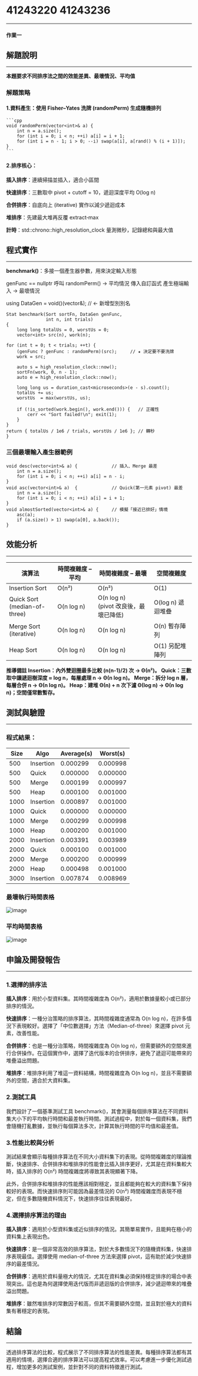 # 41243220 41243236
***
#### 作業一
## 解題說明
***
**本題要求不同排序法之間的效能差異、最壞情況、平均值**

### 解題策略
#### 1.**資料產生：使用 Fisher–Yates 洗牌 (randomPerm) 生成隨機排列**
    ```cpp
    void randomPerm(vector<int>& a) {
        int n = a.size();
        for (int i = 0; i < n; ++i) a[i] = i + 1;
        for (int i = n - 1; i > 0; --i) swap(a[i], a[rand() % (i + 1)]);
    }
    ```
#### 2.**排序核心：**

**插入排序**：連續掃描並插入，適合小區間

**快速排序**：三數取中 pivot + cutoff = 10，遞迴深度平均 O(log n)

**合併排序**：自底向上 (iterative) 實作以減少遞迴成本

**堆排序**：先建最大堆再反覆 extract‑max

**計時**：std::chrono::high_resolution_clock 量測微秒，記錄總和與最大值

## 程式實作
***
**benchmark()**：多接一個產生器參數，用來決定輸入形態

genFunc == nullptr   呼叫 randomPerm() → 平均情況
傳入自訂函式         產生極端輸入       → 最壞情況

using DataGen = void()(vector<int>&);   // ← 新增型別別名

    Stat benchmark(Sort sortFn, DataGen genFunc,
                   int n, int trials)
    {
        long long totalUs = 0, worstUs = 0;
        vector<int> src(n), work(n);

    for (int t = 0; t < trials; ++t) {
        (genFunc ? genFunc : randomPerm)(src);     // ★ 決定要不要洗牌
        work = src;

        auto s = high_resolution_clock::now();
        sortFn(work, 0, n - 1);
        auto e = high_resolution_clock::now();

        long long us = duration_cast<microseconds>(e - s).count();
        totalUs += us;
        worstUs  = max(worstUs, us);

        if (!is_sorted(work.begin(), work.end())) {   // 正確性
            cerr << "Sort failed!\n"; exit(1);
        }
    }
    return { totalUs / 1e6 / trials, worstUs / 1e6 }; // 轉秒
    }

### 三個最壞輸入產生器範例
    void desc(vector<int>& a) {             // 插入、Merge 最差
        int n = a.size();
        for (int i = 0; i < n; ++i) a[i] = n - i;
    }
    void asc(vector<int>& a)  {             // Quick(第一元素 pivot) 最差
        int n = a.size();
        for (int i = 0; i < n; ++i) a[i] = i + 1;
    }
    void almostSorted(vector<int>& a) {     // 模擬「接近已排好」情境
        asc(a);
        if (a.size() > 1) swap(a[0], a.back());
    }
## 效能分析
***
| 演算法 | 時間複雜度 – 平均 | 時間複雜度 – 最壞 | 空間複雜度 |
|--------|------------------|-------------------|-----------|
| Insertion Sort | O(n²) | O(n²) | O(1) |
| Quick Sort<br>(median-of-three) | O(n log n) | O(n log n) <br>(pivot 改良後，最壞已降低) | O(log n) 遞迴堆疊 |
| Merge Sort<br>(iterative) | O(n log n) | O(n log n) | O(n) 暫存陣列 |
| Heap Sort | O(n log n) | O(n log n) | O(1) 另配堆陣列 |

**推導備註
Insertion：內外雙迴圈最多比較 \(n(n-1)/2\) 次 → Θ(n²)。
Quick：三數取中讓遞迴樹深度 ≈ log n，每層處理 n → Θ(n log n)。
Merge：拆分 log n 層，每層合併 n → Θ(n log n)。
Heap：建堆 Θ(n) + n 次下濾 Θ(log n) → Θ(n log n)；空間僅常數暫存。**
## 測試與驗證
***
### 程式結果：
| Size  | Algo      | Average(s) | Worst(s) |
|-------|-----------|------------|----------|
| 500   | Insertion | 0.000299   | 0.000998 |
| 500   | Quick     | 0.000000   | 0.000000 |
| 500   | Merge     | 0.000199   | 0.000997 |
| 500   | Heap      | 0.000100   | 0.001000 |
| 1000  | Insertion | 0.000897   | 0.001000 |
| 1000  | Quick     | 0.000000   | 0.000000 |
| 1000  | Merge     | 0.000299   | 0.000998 |
| 1000  | Heap      | 0.000200   | 0.001000 |
| 2000  | Insertion | 0.003391   | 0.003989 |
| 2000  | Quick     | 0.000100   | 0.001000 |
| 2000  | Merge     | 0.000200   | 0.000999 |
| 2000  | Heap      | 0.000498   | 0.001000 |
| 3000  | Insertion | 0.007874   | 0.008969 |
### 最壞執行時間表格
![image](https://github.com/sleepzzzewe/Datasturcture_hw/blob/main/homework1/src/worst_time.png)
### 平均時間表格
![image](https://github.com/sleepzzzewe/Datasturcture_hw/blob/main/homework1/src/avg_time.png)
## 申論及開發報告
***
### 1.選擇的排序法
**插入排序**：用於小型資料集。其時間複雜度為 O(n²)，適用於數據量較小或已部分排序的情況。
    
**快速排序**：一種分治策略的排序算法，其時間複雜度通常為 O(n log n)，在許多情況下表現較好。選擇了「中位數選擇」方法（Median-of-three）來選擇 pivot 元素，改善性能。
    
**合併排序**：也是一種分治策略，時間複雜度為 O(n log n)，但需要額外的空間來進行合併操作。在這個實作中，選擇了迭代版本的合併排序，避免了遞迴可能帶來的堆疊溢出問題。
        
**堆排序**：堆排序利用了堆這一資料結構，時間複雜度為 O(n log n)，並且不需要額外的空間，適合於大資料集。

### 2.測試工具
我們設計了一個基準測試工具 benchmark()，其會測量每個排序算法在不同資料集大小下的平均執行時間和最差執行時間。測試過程中，對於每一個資料集，我們會隨機打亂數據，並執行每個算法多次，計算其執行時間的平均值和最差值。

### 3.性能比較與分析
測試結果會顯示每種排序算法在不同大小資料集下的表現。從時間複雜度的理論推斷，快速排序、合併排序和堆排序的性能會比插入排序更好，尤其是在資料集較大時，插入排序的 O(n²) 時間複雜度將導致其表現顯著下降。
    
此外，合併排序和堆排序的性能應該相對穩定，並且都能夠在較大的資料集下保持較好的表現。而快速排序則可能因為最差情況的 O(n²) 時間複雜度而表現不穩定，但在多數隨機資料情況下，快速排序往往表現最好。

### 4.選擇排序算法的理由
**插入排序**：適用於小型資料集或近似排序的情況。其簡單易實作，且能夠在極小的資料集上表現出色。
    
**快速排序**：是一個非常高效的排序算法，對於大多數情況下的隨機資料集，快速排序表現最佳。選擇使用 median-of-three 方法來選擇 pivot，這有助於減少快速排序的最差情況。
   
**合併排序**：適用於資料量極大的情況，尤其在資料集必須保持穩定排序的場合中表現突出。這也是為何選擇使用迭代版而非遞迴版的合併排序，減少遞迴帶來的堆疊溢出問題。
    
**堆排序**：雖然堆排序的常數因子較高，但其不需要額外空間，並且對於極大的資料集有著穩定的表現。

## 結論
***
透過排序算法的比較，程式展示了不同排序算法的性能差異。每種排序算法都有其適用的情境，選擇合適的排序算法可以提高程式效率。可以考慮進一步優化測試過程，增加更多的測試案例，並針對不同的資料特徵進行測試。

